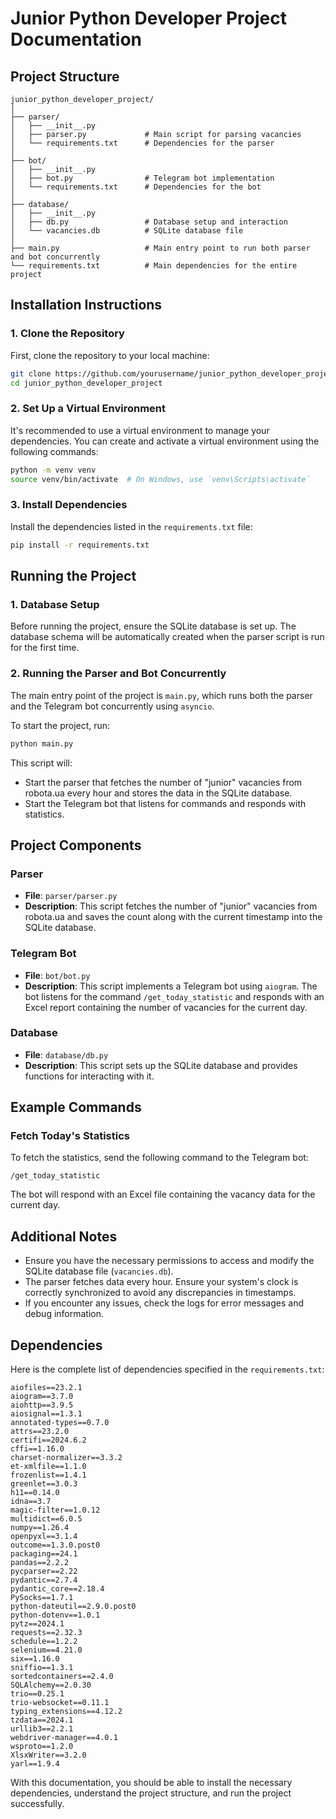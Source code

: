 # Junior Python Developer Project Documentation

## Project Structure

```
junior_python_developer_project/
│
├── parser/
│   ├── __init__.py
│   ├── parser.py             # Main script for parsing vacancies
│   └── requirements.txt      # Dependencies for the parser
│
├── bot/
│   ├── __init__.py
│   ├── bot.py                # Telegram bot implementation
│   └── requirements.txt      # Dependencies for the bot
│
├── database/
│   ├── __init__.py
│   ├── db.py                 # Database setup and interaction
│   └── vacancies.db          # SQLite database file
│
├── main.py                   # Main entry point to run both parser and bot concurrently
└── requirements.txt          # Main dependencies for the entire project
```

## Installation Instructions

### 1. Clone the Repository

First, clone the repository to your local machine:

```bash
git clone https://github.com/yourusername/junior_python_developer_project.git
cd junior_python_developer_project
```

### 2. Set Up a Virtual Environment

It's recommended to use a virtual environment to manage your dependencies. You can create and activate a virtual environment using the following commands:

```bash
python -m venv venv
source venv/bin/activate  # On Windows, use `venv\Scripts\activate`
```

### 3. Install Dependencies

Install the dependencies listed in the `requirements.txt` file:

```bash
pip install -r requirements.txt
```

## Running the Project

### 1. Database Setup

Before running the project, ensure the SQLite database is set up. The database schema will be automatically created when the parser script is run for the first time.

### 2. Running the Parser and Bot Concurrently

The main entry point of the project is `main.py`, which runs both the parser and the Telegram bot concurrently using `asyncio`.

To start the project, run:

```bash
python main.py
```

This script will:
- Start the parser that fetches the number of "junior" vacancies from robota.ua every hour and stores the data in the SQLite database.
- Start the Telegram bot that listens for commands and responds with statistics.

## Project Components

### Parser

- **File**: `parser/parser.py`
- **Description**: This script fetches the number of "junior" vacancies from robota.ua and saves the count along with the current timestamp into the SQLite database.

### Telegram Bot

- **File**: `bot/bot.py`
- **Description**: This script implements a Telegram bot using `aiogram`. The bot listens for the command `/get_today_statistic` and responds with an Excel report containing the number of vacancies for the current day.

### Database

- **File**: `database/db.py`
- **Description**: This script sets up the SQLite database and provides functions for interacting with it.

## Example Commands

### Fetch Today's Statistics

To fetch the statistics, send the following command to the Telegram bot:

```
/get_today_statistic
```

The bot will respond with an Excel file containing the vacancy data for the current day.

## Additional Notes

- Ensure you have the necessary permissions to access and modify the SQLite database file (`vacancies.db`).
- The parser fetches data every hour. Ensure your system's clock is correctly synchronized to avoid any discrepancies in timestamps.
- If you encounter any issues, check the logs for error messages and debug information.

## Dependencies

Here is the complete list of dependencies specified in the `requirements.txt`:

```
aiofiles==23.2.1
aiogram==3.7.0
aiohttp==3.9.5
aiosignal==1.3.1
annotated-types==0.7.0
attrs==23.2.0
certifi==2024.6.2
cffi==1.16.0
charset-normalizer==3.3.2
et-xmlfile==1.1.0
frozenlist==1.4.1
greenlet==3.0.3
h11==0.14.0
idna==3.7
magic-filter==1.0.12
multidict==6.0.5
numpy==1.26.4
openpyxl==3.1.4
outcome==1.3.0.post0
packaging==24.1
pandas==2.2.2
pycparser==2.22
pydantic==2.7.4
pydantic_core==2.18.4
PySocks==1.7.1
python-dateutil==2.9.0.post0
python-dotenv==1.0.1
pytz==2024.1
requests==2.32.3
schedule==1.2.2
selenium==4.21.0
six==1.16.0
sniffio==1.3.1
sortedcontainers==2.4.0
SQLAlchemy==2.0.30
trio==0.25.1
trio-websocket==0.11.1
typing_extensions==4.12.2
tzdata==2024.1
urllib3==2.2.1
webdriver-manager==4.0.1
wsproto==1.2.0
XlsxWriter==3.2.0
yarl==1.9.4
```

With this documentation, you should be able to install the necessary dependencies, understand the project structure, and run the project successfully.